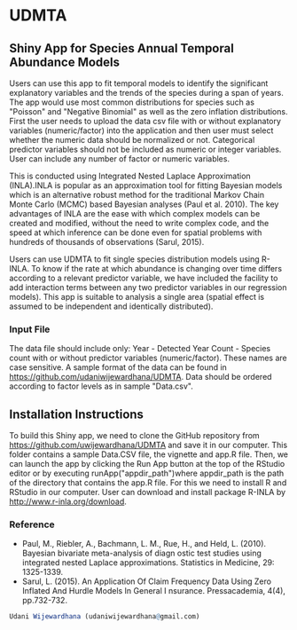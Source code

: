 # UDMTA

## Shiny App for Species Annual Temporal Abundance Models 

Users can use this app to fit temporal models to identify the significant explanatory variables and the trends of the species during a span of years. The app would use most common distributions for species such as "Poisson" and "Negative Binomial" as well as the zero inflation distributions. First the user needs to upload the data csv file with or without explanatory variables (numeric/factor) into the application and then user must select whether the numeric data should be normalized or not. Categorical predictor variables should not be included as numeric or integer variables. User can include any number of factor or numeric variables.

This is conducted using Integrated Nested Laplace Approximation (INLA).INLA is popular as an approximation tool for fitting Bayesian models which is an alternative robust method for the traditional Markov Chain Monte Carlo (MCMC) based Bayesian analyses (Paul et al. 2010). The key advantages of INLA are the ease with which complex models can be created and modified, without the need to write complex code, and the speed at which inference can be done even for spatial problems with hundreds of thousands of observations (Sarul, 2015).

Users can use UDMTA to fit single species distribution models using R-INLA. To know if the rate at which abundance is changing over time differs according to a relevant predictor variable, we have included the facility to add interaction terms between any two predictor variables in our regression models). This app is suitable to analysis a single area (spatial effect is assumed to be independent and identically distributed). 

### Input File

The data file should include only:
  Year - Detected Year
  Count - Species count
with or without predictor variables (numeric/factor). These names are case sensitive. A sample format of the data can be found in https://github.com/udaniwijewardhana/UDMTA.
Data should be ordered according to factor levels as in sample "Data.csv".

## Installation Instructions

To build this Shiny app, we need to clone the GitHub repository from https://github.com/uwijewardhana/UDMTA and save it in our computer. This folder contains a sample Data.CSV file, the vignette and app.R file. Then, we can launch the app by clicking the Run App button at the top of the RStudio editor or by executing runApp("appdir_path")where appdir_path is the path of the directory that contains the app.R file. For this we need to install R and RStudio in our computer. User can download and install package R-INLA by  http://www.r-inla.org/download. 

### Reference

- Paul, M., Riebler, A., Bachmann, L. M., Rue, H., and Held, L. (2010). Bayesian bivariate meta-analysis of diagn ostic test studies using integrated nested Laplace approximations. Statistics in Medicine, 29: 1325-1339.
- Sarul, L. (2015). An Application Of Claim Frequency Data Using Zero Inflated And Hurdle Models In General I nsurance. Pressacademia, 4(4), pp.732-732.

```r
Udani Wijewardhana (udaniwijewardhana@gmail.com)
```
